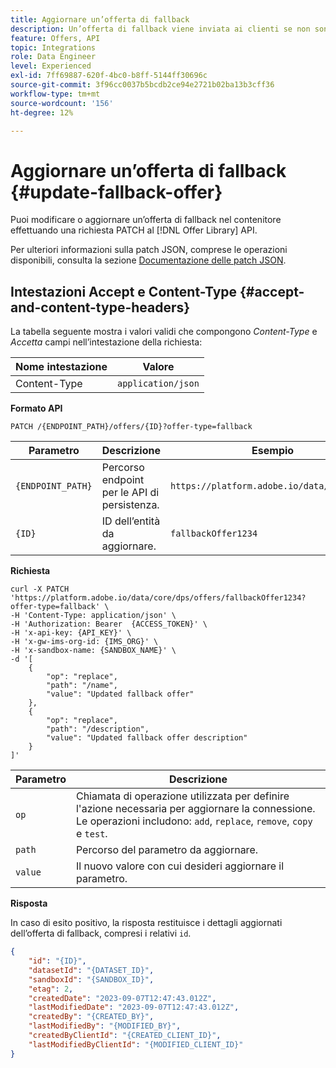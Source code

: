 ```yaml
---
title: Aggiornare un’offerta di fallback
description: Un’offerta di fallback viene inviata ai clienti se non sono idonei per altre offerte
feature: Offers, API
topic: Integrations
role: Data Engineer
level: Experienced
exl-id: 7ff69887-620f-4bc0-b8ff-5144ff30696c
source-git-commit: 3f96cc0037b5bcdb2ce94e2721b02ba13b3cff36
workflow-type: tm+mt
source-wordcount: '156'
ht-degree: 12%

---
```


# Aggiornare un’offerta di fallback {#update-fallback-offer}

Puoi modificare o aggiornare un’offerta di fallback nel contenitore effettuando una richiesta PATCH al [!DNL Offer Library] API.

Per ulteriori informazioni sulla patch JSON, comprese le operazioni disponibili, consulta la sezione [Documentazione delle patch JSON](https://jsonpatch.com/).

## Intestazioni Accept e Content-Type {#accept-and-content-type-headers}

La tabella seguente mostra i valori validi che compongono *Content-Type* e *Accetta* campi nell’intestazione della richiesta:

| Nome intestazione | Valore |
| ----------- | ----- |
| Content-Type | `application/json` |

**Formato API**

```http
PATCH /{ENDPOINT_PATH}/offers/{ID}?offer-type=fallback
```

| Parametro | Descrizione | Esempio |
| --------- | ----------- | ------- |
| `{ENDPOINT_PATH}` | Percorso endpoint per le API di persistenza. | `https://platform.adobe.io/data/core/dps/` |
| `{ID}` | ID dell’entità da aggiornare. | `fallbackOffer1234` |

**Richiesta**

```shell
curl -X PATCH 'https://platform.adobe.io/data/core/dps/offers/fallbackOffer1234?offer-type=fallback' \
-H 'Content-Type: application/json' \
-H 'Authorization: Bearer  {ACCESS_TOKEN}' \
-H 'x-api-key: {API_KEY}' \
-H 'x-gw-ims-org-id: {IMS_ORG}' \
-H 'x-sandbox-name: {SANDBOX_NAME}' \
-d '[
    {
        "op": "replace",
        "path": "/name",
        "value": "Updated fallback offer"
    },
    {
        "op": "replace",
        "path": "/description",
        "value": "Updated fallback offer description"
    }
]'
```

| Parametro | Descrizione |
| --------- | ----------- |
| `op` | Chiamata di operazione utilizzata per definire l&#39;azione necessaria per aggiornare la connessione. Le operazioni includono: `add`, `replace`, `remove`, `copy` e `test`. |
| `path` | Percorso del parametro da aggiornare. |
| `value` | Il nuovo valore con cui desideri aggiornare il parametro. |

**Risposta**

In caso di esito positivo, la risposta restituisce i dettagli aggiornati dell’offerta di fallback, compresi i relativi `id`.

```json
{
    "id": "{ID}",
    "datasetId": "{DATASET_ID}",
    "sandboxId": "{SANDBOX_ID}",
    "etag": 2,
    "createdDate": "2023-09-07T12:47:43.012Z",
    "lastModifiedDate": "2023-09-07T12:47:43.012Z",
    "createdBy": "{CREATED_BY}",
    "lastModifiedBy": "{MODIFIED_BY}",
    "createdByClientId": "{CREATED_CLIENT_ID}",
    "lastModifiedByClientId": "{MODIFIED_CLIENT_ID}"
}
```
